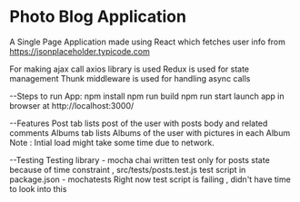 # Photo Blog Application #

A Single Page Application made using React which fetches user info from https://jsonplaceholder.typicode.com 

For making  ajax call axios library is used 
Redux  is  used for state management
Thunk middleware is used for handling async calls

--Steps to run App:
npm install
npm run build
npm run start
launch app in browser at http://localhost:3000/

--Features
Post tab lists post of the user with posts body and related comments
Albums tab lists Albums of the user with pictures in each Album
Note : Intial load might take some time due to network.

--Testing
Testing library - mocha  chai
written test only for posts state because of time constraint , src/tests/posts.test.js
test script in package.json - mochatests 
Right now test script is failing , didn't have time to look into this
